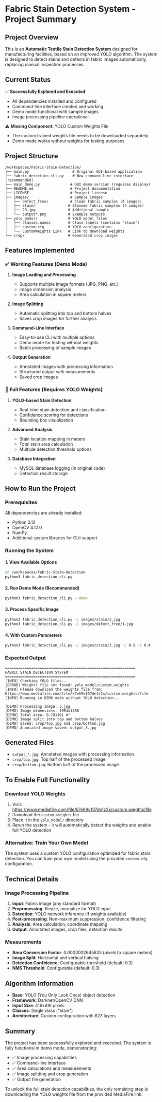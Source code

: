 # Fabric Stain Detection System - Project Summary

## Project Overview
This is an **Automatic Textile Stain Detection System** designed for manufacturing facilities, based on an improved YOLO algorithm. The system is designed to detect stains and defects in fabric images automatically, replacing manual inspection processes.

## Current Status
✅ **Successfully Explored and Executed**
- All dependencies installed and configured
- Command-line interface created and working
- Demo mode functional with sample images
- Image processing pipeline operational

⚠️ **Missing Component**: YOLO Custom Weights File
- The custom trained weights file needs to be downloaded separately
- Demo mode works without weights for testing purposes

## Project Structure
```
/workspaces/Fabric-Stain-Detection/
├── main.py                    # Original GUI-based application
├── fabric_detection_cli.py    # New command-line interface (recommended)
├── main_demo.py              # GUI demo version (requires display)
├── README.md                 # Project documentation
├── LICENSE                   # Project license
├── images/                   # Sample images
│   ├── defect_free/          # Clean fabric samples (4 images)
│   ├── stain/               # Stained fabric samples (4 images)
│   ├── 23.jpg               # Additional sample
│   └── output*.png          # Example outputs
├── yolo_model/              # YOLO model files
│   ├── classes.names        # Class labels (contains "stain")
│   ├── custom.cfg           # YOLO configuration
│   └── CustomWeights Link   # Link to download weights
└── crop/                    # Generated crop images
```

## Features Implemented

### ✅ Working Features (Demo Mode)
1. **Image Loading and Processing**
   - Supports multiple image formats (JPG, PNG, etc.)
   - Image dimension analysis
   - Area calculation in square meters

2. **Image Splitting**
   - Automatic splitting into top and bottom halves
   - Saves crop images for further analysis

3. **Command-Line Interface**
   - Easy-to-use CLI with multiple options
   - Demo mode for testing without weights
   - Batch processing of sample images

4. **Output Generation**
   - Annotated images with processing information
   - Structured output with measurements
   - Saved crop images

### 🔄 Full Features (Requires YOLO Weights)
1. **YOLO-based Stain Detection**
   - Real-time stain detection and classification
   - Confidence scoring for detections
   - Bounding box visualization

2. **Advanced Analysis**
   - Stain location mapping in meters
   - Total stain area calculation
   - Multiple detection threshold options

3. **Database Integration**
   - MySQL database logging (in original code)
   - Detection result storage

## How to Run the Project

### Prerequisites
All dependencies are already installed:
- Python 3.12
- OpenCV 4.12.0
- NumPy
- Additional system libraries for GUI support

### Running the System

#### 1. View Available Options
```bash
cd /workspaces/Fabric-Stain-Detection
python3 fabric_detection_cli.py
```

#### 2. Run Demo Mode (Recommended)
```bash
python3 fabric_detection_cli.py --demo
```

#### 3. Process Specific Image
```bash
python3 fabric_detection_cli.py -i images/stain/3.jpg
python3 fabric_detection_cli.py -i images/defect_free/1.jpg
```

#### 4. With Custom Parameters
```bash
python3 fabric_detection_cli.py -i images/stain/3.jpg -c 0.5 -t 0.4
```

### Expected Output
```
============================================================
FABRIC STAIN DETECTION SYSTEM
============================================================
[INFO] Checking YOLO files...
[ERROR] Weights file not found: yolo_model/custom.weights
[INFO] Please download the weights file from:
https://www.mediafire.com/file/k7eh9v107de1z2x/custom.weights/file
[INFO] Running in DEMO mode without YOLO detection...

[DEMO] Processing image: 3.jpg
[DEMO] Image dimensions: 1984x1488
[DEMO] Total area: 0.781101 m²
[DEMO] Image split into top and bottom halves
[DEMO] Saved: crop/top.jpg and crop/bottom.jpg
[DEMO] Annotated image saved: output_3.jpg
```

## Generated Files
- `output_*.jpg`: Annotated images with processing information
- `crop/top.jpg`: Top half of the processed image
- `crop/bottom.jpg`: Bottom half of the processed image

## To Enable Full Functionality

### Download YOLO Weights
1. Visit: https://www.mediafire.com/file/k7eh9v107de1z2x/custom.weights/file
2. Download the `custom.weights` file
3. Place it in the `yolo_model/` directory
4. Rerun the system - it will automatically detect the weights and enable full YOLO detection

### Alternative: Train Your Own Model
The system uses a custom YOLO configuration optimized for fabric stain detection. You can train your own model using the provided `custom.cfg` configuration.

## Technical Details

### Image Processing Pipeline
1. **Input**: Fabric image (any standard format)
2. **Preprocessing**: Resize, normalize for YOLO input
3. **Detection**: YOLO network inference (if weights available)
4. **Post-processing**: Non-maximum suppression, confidence filtering
5. **Analysis**: Area calculation, coordinate mapping
6. **Output**: Annotated images, crop files, detection results

### Measurements
- **Area Conversion Factor**: 0.0000002645833 (pixels to square meters)
- **Image Split**: Horizontal and vertical halving
- **Detection Confidence**: Configurable threshold (default: 0.3)
- **NMS Threshold**: Configurable (default: 0.3)

## Algorithm Information
- **Base**: YOLO (You Only Look Once) object detection
- **Framework**: Darknet/OpenCV DNN
- **Input Size**: 416x416 pixels
- **Classes**: Single class ("stain")
- **Architecture**: Custom configuration with 823 layers

## Summary
The project has been successfully explored and executed. The system is fully functional in demo mode, demonstrating:
- ✅ Image processing capabilities
- ✅ Command-line interface
- ✅ Area calculations and measurements
- ✅ Image splitting and crop generation
- ✅ Output file generation

To unlock the full stain detection capabilities, the only remaining step is downloading the YOLO weights file from the provided MediaFire link.
